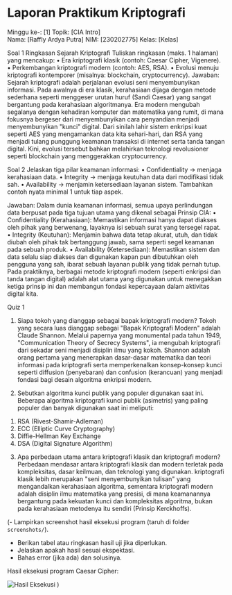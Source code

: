 # Laporan Praktikum Kriptografi
Minggu ke-: [1]
Topik: [CIA Intro]  
Nama: [Raffly Ardya Putra]
NIM: [230202775] 
Kelas: [Kelas]  

Soal 1
Ringkasan Sejarah Kriptografi
Tuliskan ringkasan (maks. 1 halaman) yang mencakup:
•	Era kriptografi klasik (contoh: Caesar Cipher, Vigenere).
•	Perkembangan kriptografi modern (contoh: AES, RSA).
•	Evolusi menuju kriptografi kontemporer (misalnya: blockchain, cryptocurrency).
Jawaban:
Sejarah kriptografi adalah perjalanan evolusi seni menyembunyikan informasi. Pada awalnya di era klasik, kerahasiaan dijaga dengan metode sederhana seperti menggeser urutan huruf (Sandi Caesar) yang sangat bergantung pada kerahasiaan algoritmanya. Era modern mengubah segalanya dengan kehadiran komputer dan matematika yang rumit, di mana fokusnya bergeser dari menyembunyikan cara penyandian menjadi menyembunyikan "kunci" digital. Dari sinilah lahir sistem enkripsi kuat seperti AES yang mengamankan data kita sehari-hari, dan RSA yang menjadi tulang punggung keamanan transaksi di internet serta tanda tangan digital. Kini, evolusi tersebut bahkan melahirkan teknologi revolusioner seperti blockchain yang menggerakkan cryptocurrency.

Soal 2
Jelaskan tiga pilar keamanan informasi:
•	Confidentiality → menjaga kerahasiaan data.
•	Integrity → menjaga keutuhan data dari modifikasi tidak sah.
•	Availability → menjamin ketersediaan layanan sistem.
Tambahkan contoh nyata minimal 1 untuk tiap aspek.

Jawaban:
Dalam dunia keamanan informasi, semua upaya perlindungan data berpusat pada tiga tujuan utama yang dikenal sebagai Prinsip CIA:
•	Confidentiality (Kerahasiaan): Memastikan informasi hanya dapat diakses oleh pihak yang berwenang, layaknya isi sebuah surat yang tersegel rapat.
•	Integrity (Keutuhan): Menjamin bahwa data tetap akurat, utuh, dan tidak diubah oleh pihak tak bertanggung jawab, sama seperti segel keamanan pada sebuah produk.
•	Availability (Ketersediaan): Memastikan sistem dan data selalu siap diakses dan digunakan kapan pun dibutuhkan oleh pengguna yang sah, ibarat sebuah layanan publik yang tidak pernah tutup.
Pada praktiknya, berbagai metode kriptografi modern (seperti enkripsi dan tanda tangan digital) adalah alat utama yang digunakan untuk menegakkan ketiga prinsip ini dan membangun fondasi kepercayaan dalam aktivitas digital kita.

Quiz 1
1. Siapa tokoh yang dianggap sebagai bapak kriptografi modern?
Tokoh yang secara luas dianggap sebagai "Bapak Kriptografi Modern" adalah Claude Shannon. Melalui papernya yang monumental pada tahun 1949, "Communication Theory of Secrecy Systems", ia mengubah kriptografi dari sekadar seni menjadi disiplin ilmu yang kokoh. Shannon adalah orang pertama yang menerapkan dasar-dasar matematika dan teori informasi pada kriptografi serta memperkenalkan konsep-konsep kunci seperti diffusion (penyebaran) dan confusion (kerancuan) yang menjadi fondasi bagi desain algoritma enkripsi modern.

2. Sebutkan algoritma kunci publik yang populer digunakan saat ini.
Beberapa algoritma kriptografi kunci publik (asimetris) yang paling populer dan banyak digunakan saat ini meliputi:
1)	RSA (Rivest-Shamir-Adleman)
2)	ECC (Elliptic Curve Cryptography)
3)	Diffie-Hellman Key Exchange
4)	DSA (Digital Signature Algorithm)

3. Apa perbedaan utama antara kriptografi klasik dan kriptografi modern?
Perbedaan mendasar antara kriptografi klasik dan modern terletak pada kompleksitas, dasar keilmuan, dan teknologi yang digunakan. kriptografi klasik lebih merupakan "seni menyembunyikan tulisan" yang mengandalkan kerahasiaan algoritma, sementara kriptografi modern adalah disiplin ilmu matematika yang presisi, di mana keamanannya bergantung pada kekuatan kunci dan kompleksitas algoritma, bukan pada kerahasiaan metodenya itu sendiri (Prinsip Kerckhoffs).

(- Lampirkan screenshot hasil eksekusi program (taruh di folder `screenshots/`).  
- Berikan tabel atau ringkasan hasil uji jika diperlukan.  
- Jelaskan apakah hasil sesuai ekspektasi.  
- Bahas error (jika ada) dan solusinya. 

Hasil eksekusi program Caesar Cipher:

![Hasil Eksekusi](C:\Users\raffl\kriptografi-202501-230202775\praktikum\week1-intro-cia\screenshot\repo_setup.png)
)